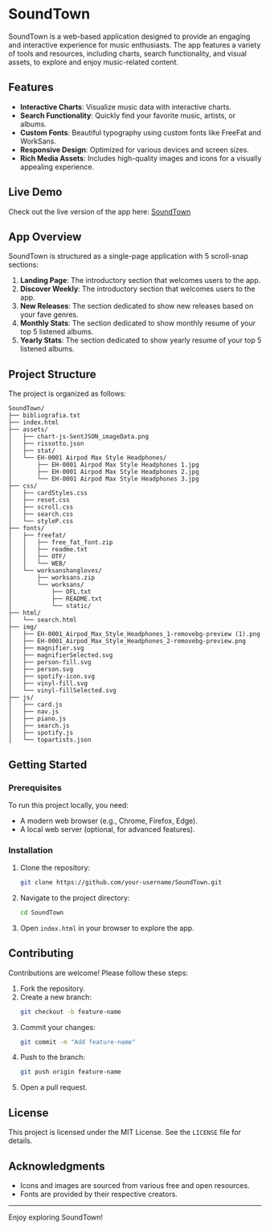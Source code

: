# SoundTown

SoundTown is a web-based application designed to provide an engaging and interactive experience for music enthusiasts. The app features a variety of tools and resources, including charts, search functionality, and visual assets, to explore and enjoy music-related content.

## Features

- **Interactive Charts**: Visualize music data with interactive charts.
- **Search Functionality**: Quickly find your favorite music, artists, or albums.
- **Custom Fonts**: Beautiful typography using custom fonts like FreeFat and WorkSans.
- **Responsive Design**: Optimized for various devices and screen sizes.
- **Rich Media Assets**: Includes high-quality images and icons for a visually appealing experience.

## Live Demo

Check out the live version of the app here: [SoundTown](https://soundtownmusic.netlify.app/)

## App Overview

SoundTown is structured as a single-page application with 5 scroll-snap sections:

1. **Landing Page**: The introductory section that welcomes users to the app.
2. **Discover Weekly**: The introductory section that welcomes users to the app.
3. **New Releases**: The section dedicated to show new releases based on your fave genres.
4. **Monthly Stats**: The section dedicated to show monthly resume of your top 5 listened albums.
5. **Yearly Stats**: The section dedicated to show yearly resume of your top 5 listened albums.


## Project Structure

The project is organized as follows:

```
SoundTown/
├── bibliografia.txt
├── index.html
├── assets/
│   ├── chart-js-SentJSON_imageData.png
│   ├── rissotto.json
│   ├── stat/
│   └── EH-0001 Airpod Max Style Headphones/
│       ├── EH-0001 Airpod Max Style Headphones 1.jpg
│       ├── EH-0001 Airpod Max Style Headphones 2.jpg
│       └── EH-0001 Airpod Max Style Headphones 3.jpg
├── css/
│   ├── cardStyles.css
│   ├── reset.css
│   ├── scroll.css
│   ├── search.css
│   └── styleP.css
├── fonts/
│   ├── freefat/
│   │   ├── free_fat_font.zip
│   │   ├── readme.txt
│   │   ├── OTF/
│   │   └── WEB/
│   └── worksanshangloves/
│       ├── worksans.zip
│       └── worksans/
│           ├── OFL.txt
│           ├── README.txt
│           └── static/
├── html/
│   └── search.html
├── img/
│   ├── EH-0001_Airpod_Max_Style_Headphones_1-removebg-preview (1).png
│   ├── EH-0001_Airpod_Max_Style_Headphones_2-removebg-preview.png
│   ├── magnifier.svg
│   ├── magnifierSelected.svg
│   ├── person-fill.svg
│   ├── person.svg
│   ├── spotify-icon.svg
│   ├── vinyl-fill.svg
│   └── vinyl-fillSelected.svg
├── js/
│   ├── card.js
│   ├── nav.js
│   ├── piano.js
│   ├── search.js
│   ├── spotify.js
│   └── topartists.json
```

## Getting Started

### Prerequisites

To run this project locally, you need:

- A modern web browser (e.g., Chrome, Firefox, Edge).
- A local web server (optional, for advanced features).

### Installation

1. Clone the repository:
   ```bash
   git clone https://github.com/your-username/SoundTown.git
   ```
2. Navigate to the project directory:
   ```bash
   cd SoundTown
   ```
3. Open `index.html` in your browser to explore the app.

## Contributing

Contributions are welcome! Please follow these steps:

1. Fork the repository.
2. Create a new branch:
   ```bash
   git checkout -b feature-name
   ```
3. Commit your changes:
   ```bash
   git commit -m "Add feature-name"
   ```
4. Push to the branch:
   ```bash
   git push origin feature-name
   ```
5. Open a pull request.

## License

This project is licensed under the MIT License. See the `LICENSE` file for details.

## Acknowledgments

- Icons and images are sourced from various free and open resources.
- Fonts are provided by their respective creators.

---

Enjoy exploring SoundTown!
